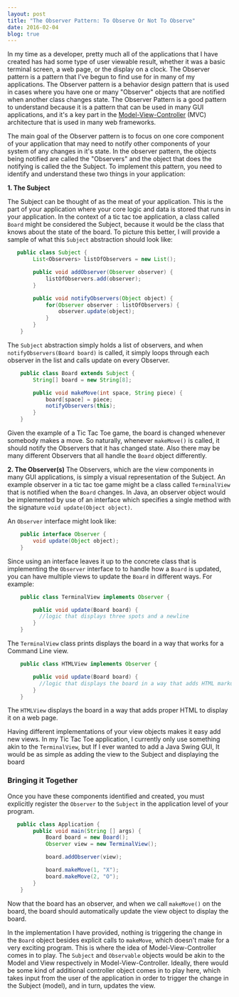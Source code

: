 ```yaml
---
layout: post
title: "The Observer Pattern: To Observe Or Not To Observe"
date: 2016-02-04
blog: true
---
```



In my time as a developer, pretty much all of the applications that I have created has had some type of user viewable result, whether it was a basic terminal screen, a web page, or the display on a clock. The Observer pattern is a pattern that I've begun to find use for in many of my applications. The Observer pattern is a behavior design pattern that is used in cases where you have one or many "Observer" objects that are notified when another class changes state. The Observer Pattern is a good pattern to understand because it is a pattern that can be used in many GUI applications, and it's a key part in the [Model-View-Controller](https://en.wikipedia.org/wiki/Model%E2%80%93view%E2%80%93controller) (MVC) architecture that is used in many web frameworks.

The main goal of the Observer pattern is to focus on one core component of your application that may need to notify other components of your system of any changes in it's state. In the observer pattern, the objects being notified are called the "Observers" and the object that does the notifying is called the the Subject. To implement this pattern, you need to identify and understand these two things in your application:

**1. The Subject**

The Subject can be thought of as the meat of your application. This is the part of your application where your core logic and data is stored that runs in your application. In the context of a tic tac toe application, a class called `Board` might be considered the Subject, because it would be the class that knows about the state of the board. To picture this better, I will provide a sample of what this `Subject` abstraction should look like:

```java
   public class Subject {
        List<Observers> listOfObservers = new List();

        public void addObserver(Observer observer) {
            listOfObservers.add(observer);
        }

        public void notifyObservers(Object object) {
            for(Observer observer : listOfObservers) {
                observer.update(object);
            }
        }
    }

```

The `Subject` abstraction simply holds a list of observers, and when `notifyObservers(Board board)` is called, it simply loops through each observer in the list and calls update on every Observer.

```java
    public class Board extends Subject {
        String[] board = new String[8];

        public void makeMove(int space, String piece) {
            board[space] = piece;
            notifyObservers(this);
        }
    }
```

Given the example of a Tic Tac Toe game, the board is changed whenever somebody makes a move. So naturally, whenever `makeMove()` is called, it should notify the Observers that it has changed state. Also there may be many different Observers that all handle the `Board` object differently.

**2. The Observer(s)**
The Observers, which are the view components in many GUI applications, is simply a visual representation of the Subject. An example observer in a tic tac toe game might be a class called `TerminalView` that is notified when the `Board` changes. In Java, an observer object would be implemented by use of an interface which specifies a single method with the signature `void update(Object object)`.

An `Observer` interface might look like:

```java
    public interface Observer {
        void update(Object object);
    }
```

Since using an interface leaves it up to the concrete class that is implementing the `Observer` interface to to handle how a `Board` is updated, you can have multiple views to update the `Board` in different ways. For example:

```java
    public class TerminalView implements Observer {

        public void update(Board board) {
          //logic that displays three spots and a newline
        }
    }
```

The `TerminalView` class prints displays the board in a way that works for a Command Line view.

```java
    public class HTMLView implements Observer {

        public void update(Board board) {
          //logic that displays the board in a way that adds HTML markup
        }
    }
```

The `HTMLView` displays the board in a way that adds proper HTML to display it on a web page.

Having different implementations of your view objects makes it easy add new views. In my Tic Tac Toe application, I currently only use something akin to the `TerminalView`, but If I ever wanted to add a Java Swing GUI, It would be as simple as adding the view to the Subject  and displaying the board

### Bringing it Together

 Once you have these components identified and created, you must explicitly register the `Observer` to the `Subject` in the application level of your program.

```java
   public class Application {
        public void main(String [] args) {
            Board board = new Board();
            Observer view = new TerminalView();

            board.addObserver(view);

            board.makeMove(1, "X");
            board.makeMove(2, "O");
        }
    }
```


Now that the board has an observer, and when we call `makeMove()` on the board, the board should automatically update the view object to display the board.

In the implementation I have provided, nothing is triggering the change in the `Board` object besides explicit calls to `makeMove`, which doesn't make for a very exciting program. This is where the idea of Model-View-Controller comes in to play. The `Subject` and `Observable` objects would be akin to the Model and View respectively in Model-View-Controller. Ideally, there would be some kind of additional controller object comes in to play here, which takes input from the user of the application in order to trigger the change in the Subject (model), and in turn, updates the view.
